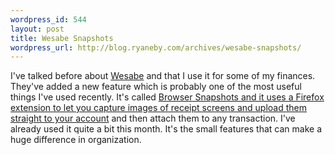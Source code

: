 ```yaml
--- 
wordpress_id: 544
layout: post
title: Wesabe Snapshots
wordpress_url: http://blog.ryaneby.com/archives/wesabe-snapshots/
---
```

I've talked before about <a href="http://www.wesabe.com">Wesabe</a> and that I use it for some of my finances. They've added a new feature which is probably one of the most useful things I've used recently. It's called <a href="http://blog.wesabe.com/index.php/2007/07/25/one-more-thing-browser-snapshot-and-file-attachments/">Browser Snapshots and it uses a Firefox extension to let you capture images of receipt screens and upload them straight to your account</a> and then attach them to any transaction. I've already used it quite a bit this month. It's the small features that can make a huge difference in organization.
